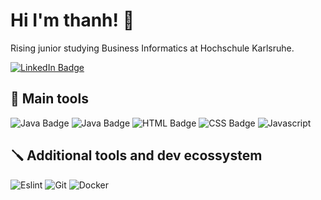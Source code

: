 <h1> Hi I'm thanh! 👋
</h1>
<p>
  Rising junior studying Business Informatics at Hochschule Karlsruhe.
</p>

<p>
 <a href="https://www.linkedin.com/in/douglaspigoulart/" target="_blank" rel="noreferrer"><img src="https://img.shields.io/badge/LinkedIn-0077B5?style=for-the-badge&logo=linkedin&logoColor=white" alt="LinkedIn Badge"></a> 
</p>

## 🧰 Main tools
<p>
  <img src="https://img.shields.io/badge/Java-ED8B00?style=for-the-badge&logo=openjdk&logoColor=white" alt="Java Badge">
  <img src="https://img.shields.io/badge/Spring%20Boot-6DB33F?style=for-the-badge&logo=springboot&logoColor=white" alt="Java Badge">
  <img src="https://img.shields.io/badge/html5-%23E34F26.svg?style=for-the-badge&logo=html5&logoColor=white" alt="HTML Badge">
  <img src="https://img.shields.io/badge/css3-%231572B6.svg?style=for-the-badge&logo=css3&logoColor=white" alt="CSS Badge">
  <img src="https://img.shields.io/badge/javascript-000?style=for-the-badge&logo=javascript&logoColor=333333&color=F7E018" alt="Javascript">
</p>

## 🪛 Additional tools and dev ecossystem

![Eslint](https://img.shields.io/badge/eslint%20-%23000000.svg?&style=for-the-badge&logo=eslint&logoColor=white&color=4B32C3)
![Git](https://img.shields.io/badge/git-%23F05033.svg?style=for-the-badge&logo=git&logoColor=white)
![Docker](https://img.shields.io/badge/Docker-2496ED?style=for-the-badge&logo=docker&logoColor=white)
<!--
**thanhxt/thanhxt** is a ✨ _special_ ✨ repository because its `README.md` (this file) appears on your GitHub profile.

Here are some ideas to get you started:

- 🔭 I’m currently working on ...
- 🌱 I’m currently learning ...
- 👯 I’m looking to collaborate on ...
- 🤔 I’m looking for help with ...
- 💬 Ask me about ...
- 📫 How to reach me: ...
- 😄 Pronouns: ...
- ⚡ Fun fact: ...
-->
